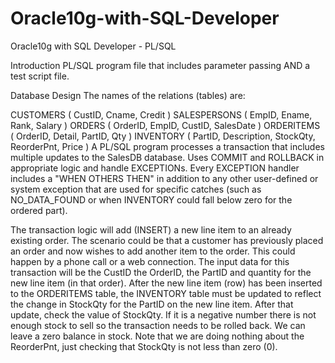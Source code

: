 # Oracle10g-with-SQL-Developer
Oracle10g with SQL Developer - PL/SQL

Introduction
PL/SQL program file that includes parameter passing AND a test script file. 

Database Design
The names of the relations (tables) are: 

CUSTOMERS    ( CustID, Cname, Credit )
SALESPERSONS ( EmpID, Ename, Rank, Salary )
ORDERS       ( OrderID, EmpID, CustID, SalesDate )
ORDERITEMS   ( OrderID, Detail, PartID, Qty )
INVENTORY    ( PartID, Description, StockQty, ReorderPnt, Price )
A PL/SQL program processes a transaction that includes multiple updates to the SalesDB database. Uses COMMIT and ROLLBACK in appropriate logic and handle EXCEPTIONs. Every EXCEPTION handler includes a "WHEN OTHERS THEN" in addition to any other user-defined or system exception that are used for specific catches (such as NO_DATA_FOUND or when INVENTORY could fall below zero for the ordered part).
 
The transaction logic will add (INSERT) a new line item to an already existing order. The scenario could be that a customer has previously placed an order and now wishes to add another item to the order. This could happen by a phone call or a web connection. The input data for this transaction will be the CustID the OrderID, the PartID and quantity for the new line item (in that order). After the new line item (row) has been inserted to the ORDERITEMS table, the INVENTORY table must be updated to reflect the change in StockQty for the PartID on the new line item. After that update, check the value of StockQty. If it is a negative number there is not enough stock to sell so the transaction needs to be rolled back. We can leave a zero balance in stock. Note that we are doing nothing about the ReorderPnt, just checking that StockQty is not less than zero (0).
